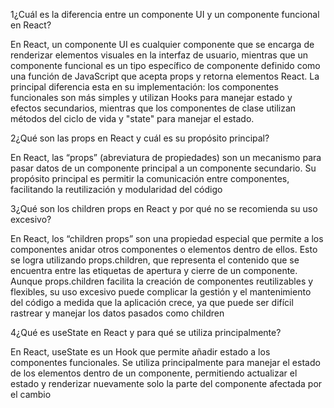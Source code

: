 1¿Cuál es la diferencia entre un componente UI y un componente funcional en React?

En React, un componente UI es cualquier componente que se encarga de renderizar elementos visuales en la interfaz de usuario, mientras que un componente funcional es un tipo específico de componente definido como una función de JavaScript que acepta props y retorna elementos React. La principal diferencia esta en su implementación: los componentes funcionales son más simples y utilizan Hooks para manejar estado y efectos secundarios, mientras que los componentes de clase utilizan métodos del ciclo de vida y "state" para manejar el estado.

2¿Qué son las props en React y cuál es su propósito principal?

En React, las “props” (abreviatura de propiedades) son un mecanismo para pasar datos de un componente principal a un componente secundario. Su propósito principal es permitir la comunicación entre componentes, facilitando la reutilización y modularidad del código

3¿Qué son los children props en React y por qué no se recomienda su uso excesivo?

En React, los “children props” son una propiedad especial que permite a los componentes anidar otros componentes o elementos dentro de ellos. Esto se logra utilizando props.children, que representa el contenido que se encuentra entre las etiquetas de apertura y cierre de un componente. Aunque props.children facilita la creación de componentes reutilizables y flexibles, su uso excesivo puede complicar la gestión y el mantenimiento del código a medida que la aplicación crece, ya que puede ser difícil rastrear y manejar los datos pasados como children

4¿Qué es useState en React y para qué se utiliza principalmente?

En React, useState es un Hook que permite añadir estado a los componentes funcionales. Se utiliza principalmente para manejar el estado de los elementos dentro de un componente, permitiendo actualizar el estado y renderizar nuevamente solo la parte del componente afectada por el cambio